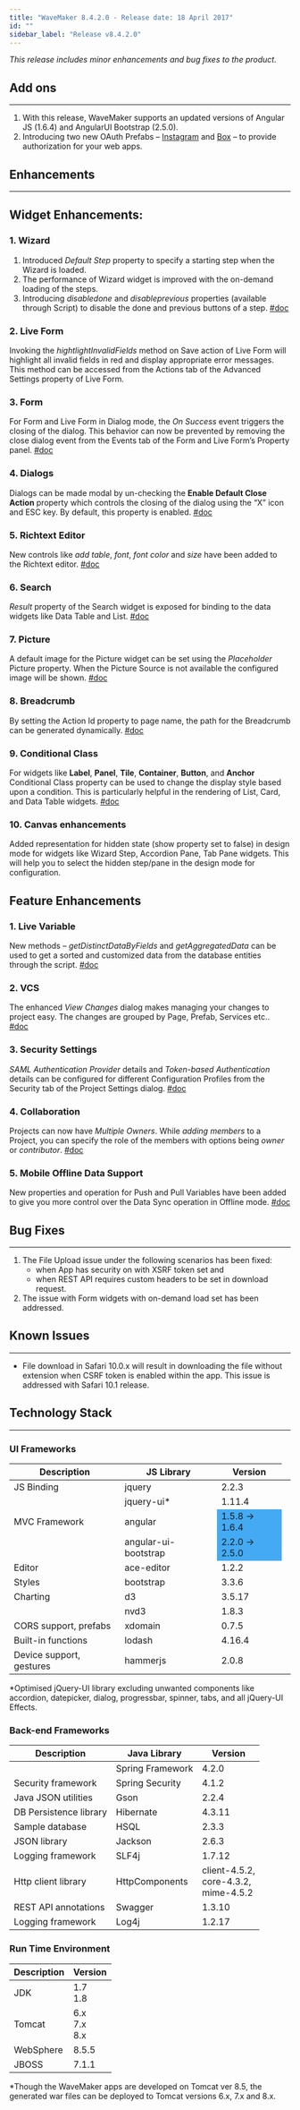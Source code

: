 ```yaml
---
title: "WaveMaker 8.4.2.0 - Release date: 18 April 2017"
id: ""
sidebar_label: "Release v8.4.2.0"
---
```

*This release includes minor enhancements and bug fixes to the product.*

## Add ons
---

1.  With this release, WaveMaker supports an updated versions of Angular JS (1.6.4) and AngularUI Bootstrap (2.5.0).
2.  Introducing two new OAuth Prefabs – [Instagram](/learn/app-development/widgets/prefab/oauth-prefabs/instagram/) and [Box](/learn/app-development/widgets/prefab/oauth-prefabs/box/) – to provide authorization for your web apps.

## Enhancements
---
**Widget Enhancements:**
---

### 1. Wizard
1.  Introduced _Default Step_ property to specify a starting step when the Wizard is loaded.
2.  The performance of Wizard widget is improved with the on-demand loading of the steps.
3.  Introducing _disabledone_ and _disableprevious_ properties (available through Script) to disable the done and previous buttons of a step. [#doc](/learn/app-development/widgets/container/wizard/)

### 2. Live Form
Invoking the _hightlightInvalidFields_ method on Save action of Live Form will highlight all invalid fields in red and display appropriate error messages. This method can be accessed from the Actions tab of the Advanced Settings property of Live Form.

### 3. Form   
For Form and Live Form in Dialog mode, the _On Success_ event triggers the closing of the dialog. This behavior can now be prevented by removing the close dialog event from the Events tab of the Form and Live Form’s Property panel. [#doc](/learn/app-development/widgets/datalive/live-form/liveform-configurations/)
### 4. Dialogs   
Dialogs can be made modal by un-checking the **Enable Default Close Action** property which controls the closing of the dialog using the “X” icon and ESC key. By default, this property is enabled. [#doc](/learn/app-development/widgets/modal-windows-dialogs/#properties-events)

### 5. Richtext Editor   
New controls like _add table_, _font_, _font color_ and _size_ have been added to the Richtext editor. [#doc](/learn/app-development/widgets/basic/richtext-editor/)

### 6. Search   
_Result_ property of the Search widget is exposed for binding to the data widgets like Data Table and List. [#doc](/learn/app-development/widgets/basic/search/)

### 7. Picture   
A default image for the Picture widget can be set using the _Placeholder_ Picture property. When the Picture Source is not available the configured image will be shown. [#doc](/learn/app-development/widgets/basic/media-widgets/#picture-properties)

### 8. Breadcrumb   
By setting the Action Id property to page name, the path for the Breadcrumb can be generated dynamically. [#doc](/learn/app-development/widgets/navigation/breadcrumb-use-cases/)

### 9. Conditional Class   
For widgets like **Label**, **Panel**, **Tile**, **Container**, **Button**, and **Anchor** Conditional Class property can be used to change the display style based upon a condition. This is particularly helpful in the rendering of List, Card, and Data Table widgets. [#doc](/learn/how-tos/use-conditional-class-property/)

### 10. Canvas enhancements   
Added representation for hidden state (show property set to false) in design mode for widgets like Wizard Step, Accordion Pane, Tab Pane widgets. This will help you to select the hidden step/pane in the design mode for configuration.

**Feature Enhancements**
---

### 1. Live Variable   
New methods – _getDistinctDataByFields_ and _getAggregatedData_ can be used to get a sorted and customized data from the database entities through the script. [#doc](/learn/how-tos/using-live-variable-apis)

### 2. VCS   
The enhanced _View Changes_ dialog makes managing your changes to project easy. The changes are grouped by Page, Prefab, Services etc.. [#doc](/learn/app-development/dev-integration/developer-collaboration/#view-changes)

### 3. Security Settings   
_SAML Authentication Provider_ details and _Token-based Authentication_ details can be configured for different Configuration Profiles from the Security tab of the Project Settings dialog. [#doc](/learn/app-development/deployment/configuration-profiles/#deploy-profile)

### 4. Collaboration   
Projects can now have _Multiple Owners_. While _adding members_ to a Project, you can specify the role of the members with options being _owner_ or _contributor_. [#doc](/learn/app-development/dev-integration/developer-collaboration/#project-sharing)

### 5. Mobile Offline Data Support   
New properties and operation for Push and Pull Variables have been added to give you more control over the Data Sync operation in Offline mode. [#doc](/learn/hybrid-mobile/offline-data-support/#variable)

## Bug Fixes
---

1.  The File Upload issue under the following scenarios has been fixed:
    *   when App has security on with XSRF token set and
    *   when REST API requires custom headers to be set in download request.
2.  The issue with Form widgets with on-demand load set has been addressed.

## Known Issues
---

*   File download in Safari 10.0.x will result in downloading the file without extension when CSRF token is enabled within the app. This issue is addressed with Safari 10.1 release.

## Technology Stack
---

### UI Frameworks

| Description | JS Library | Version |
| --- | --- | --- |
| JS Binding | jquery | 2.2.3 |
|  | jquery-ui* | 1.11.4 |
| MVC Framework | angular <td bgcolor="#44aaf4"> 1.5.8 -> 1.6.4 |
|  | angular-ui-bootstrap <td bgcolor="#44aaf4"> 2.2.0 -> 2.5.0 |
| Editor | ace-editor | 1.2.2 |
| Styles | bootstrap | 3.3.6 |
| Charting | d3 | 3.5.17 |
|  | nvd3 | 1.8.3 |
| CORS support, prefabs | xdomain | 0.7.5 |
| Built-in functions | lodash | 4.16.4 |
| Device support, gestures | hammerjs | 2.0.8 |

*Optimised jQuery-UI library excluding unwanted components like accordion, datepicker, dialog, progressbar, spinner, tabs, and all jQuery-UI Effects.

### Back-end Frameworks

| Description | Java Library | Version |
| --- | --- | --- |
|  | Spring Framework | 4.2.0 |
| Security framework | Spring Security | 4.1.2 |
| Java JSON utilities | Gson | 2.2.4 |
| DB Persistence library | Hibernate | 4.3.11 |
| Sample database | HSQL | 2.3.3 |
| JSON library | Jackson | 2.6.3 |
| Logging framework | SLF4j | 1.7.12 |
| Http client library | HttpComponents | client-4.5.2, <br> core-4.3.2, <br> mime-4.5.2 |
| REST API annotations | Swagger | 1.3.10 |
| Logging framework | Log4j | 1.2.17 |

### Run Time Environment

| Description | Version |
| --- | --- |
| JDK | 1.7 <br>  1.8 |
| Tomcat | 6.x <br> 7.x <br> 8.x |
| WebSphere | 8.5.5 |
| JBOSS | 7.1.1 |

*Though the WaveMaker apps are developed on Tomcat ver 8.5, the generated war files can be deployed to Tomcat versions 6.x, 7.x and 8.x.
